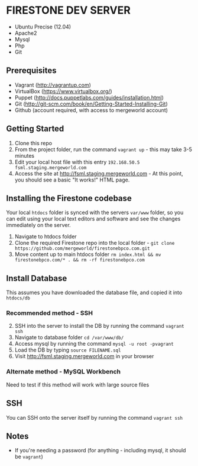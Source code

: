 # FIRESTONE DEV SERVER
+ Ubuntu Precise (12.04)
+ Apache2
+ Mysql
+ Php
+ Git

## Prerequisites
+ Vagrant (http://vagrantup.com)
+ VirtualBox (https://www.virtualbox.org/)
+ Puppet (http://docs.puppetlabs.com/guides/installation.html)
+ Git (http://git-scm.com/book/en/Getting-Started-Installing-Git)
+ Github (account required, with access to mergeworld account)

## Getting Started

1. Clone this repo
3. From the project folder, run the command `vagrant up` - this may take 3-5 minutes
4. Edit your local host file with this entry `192.168.50.5 fsml.staging.mergeworld.com` 
5. Access the site at http://fsml.staging.mergeworld.com - At this point, you should see a basic "It works!" HTML page.

## Installing the Firestone codebase

Your local `htdocs` folder is synced with the servers `var/www` folder, so you can edit using your local text editors and software and see the changes immediately on the server.

1. Navigate to htdocs folder 
2. Clone the required Firestone repo into the local folder - `git clone https://github.com/mergeworld/firestonebpco.com.git`
2. Move content up to main htdocs folder `rm index.html && mv firestonebpco.com/* . && rm -rf firestonebpco.com`

## Install Database 
This assumes you have downloaded the database file, and copied it into `htdocs/db`

### Recommended method - SSH
2. SSH into the server to install the DB by running the command `vagrant ssh`
3. Navigate to database folder `cd /var/www/db/`
4. Access mysql by running the command `mysql -u root -pvagrant`
5. Load the DB by typing `source FILENAME.sql`
6. Visit http://fsml.staging.mergeworld.com in your browser

### Alternate method - MySQL Workbench
Need to test if this method will work with large source files

## SSH

You can SSH onto the server itself by running the command `vagrant ssh`

## Notes

* If you're needing a password (for anything - including mysql, it should be `vagrant`)


